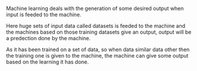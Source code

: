 Machine learning deals with the generation of some desired output when input is feeded to the machine.

Here huge sets of input data called datasets is feeded to the machine and the machines based on those training datasets give an output, output will be a predection done by the machine.

As it has been trained on a set of data, so when data similar data other then the training one is given to the machine, the machine can give some output based on the learning it has done.
